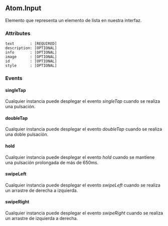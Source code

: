 ## Atom.Input
Elemento que representa un elemento de lista en nuestra interfaz.

### Attributes

```
text       : [REQUIRED]
description: [OPTIONAL]
info       : [OPTIONAL]
image      : [OPTIONAL]
id         : [OPTIONAL]
style      : [OPTIONAL]
```

### Events

#### singleTap
Cualquier instancia puede desplegar el evento *singleTap* cuando se realiza una pulsación.

#### doubleTap
Cualquier instancia puede desplegar el evento *doubleTap* cuando se realiza una doble pulsación.

#### hold
Cualquier instancia puede desplegar el evento *hold* cuando se mantiene una pulsación prolongada de más de 650ms.

#### swipeLeft
Cualquier instancia puede desplegar el evento *swipeLeft* cuando se realiza un arrastre de derecha a izquierda.

#### swipeRight
Cualquier instancia puede desplegar el evento *swipeRight* cuando se realiza un arrastre de izquierda a derecha.